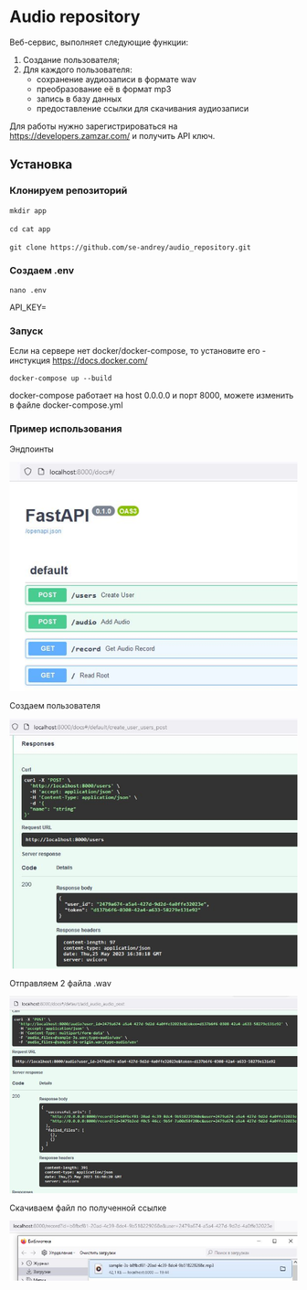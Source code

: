 # Audio repository

Веб-сервис, выполняет следующие функции:
1. Создание пользователя;
2. Для каждого пользователя:
	- сохранение аудиозаписи в формате wav
	- преобразование её в формат mp3
	- запись в базу данных
	- предоставление ссылки для скачивания аудиозаписи

Для работы нужно зарегистрироваться на https://developers.zamzar.com/ и получить API ключ.
## Установка
### Клонируем репозиторий

    mkdir app

    cd cat app

    git clone https://github.com/se-andrey/audio_repository.git

### Создаем .env

    nano .env


API_KEY=


### Запуск

Если на сервере нет docker/docker-compose, то установите его - инстукция https://docs.docker.com/
    
	docker-compose up --build 

docker-compose работает на host 0.0.0.0 и порт 8000, можете изменить в файле docker-compose.yml

### Пример использования

Эндпоинты

![endpoints](./images/endpoints.jpg)

Создаем пользователя

![create_user](./images/create_user.jpg)

Отправляем 2 файла .wav 

![create_request](./images/create_request.jpg)

Скачиваем файл по полученной ссылке

![download](./images/download.jpg)

